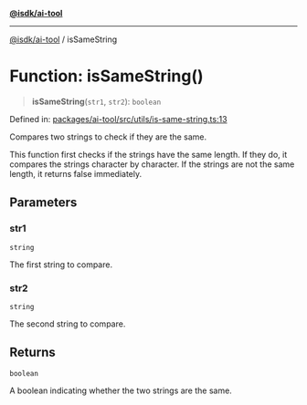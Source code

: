 [**@isdk/ai-tool**](../README.md)

***

[@isdk/ai-tool](../globals.md) / isSameString

# Function: isSameString()

> **isSameString**(`str1`, `str2`): `boolean`

Defined in: [packages/ai-tool/src/utils/is-same-string.ts:13](https://github.com/isdk/ai-tool.js/blob/6a89194ac34437a1bc58f7ec590cd22976939ca6/src/utils/is-same-string.ts#L13)

Compares two strings to check if they are the same.

This function first checks if the strings have the same length. If they do, it compares the strings character by character.
If the strings are not the same length, it returns false immediately.

## Parameters

### str1

`string`

The first string to compare.

### str2

`string`

The second string to compare.

## Returns

`boolean`

A boolean indicating whether the two strings are the same.
